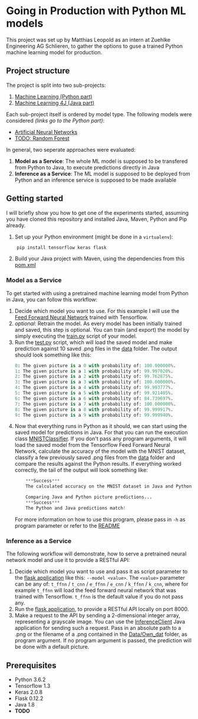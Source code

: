# Going in Production with Python ML models
This project was set up by Matthias Leopold as an intern at Zuehlke Engineering AG Schlieren, to gather the options to guse a trained Python machine learning model for production.

## Project structure
The project is split into two sub-projects: 
1. [Machine Learning (Python part)](https://github.com/Matleo/MLPython2Java/tree/develop/Maschine%20Learning)
2. [Machine Learning 4J (Java part)](https://github.com/Matleo/MLPython2Java/tree/develop/MaschineLearning4J)

Each sub-project itself is ordered by model type. The following models were considered *(links go to the Python part)*:
* [Artificial Neural Networks](https://github.com/Matleo/MLPython2Java/tree/develop/Maschine%20Learning/NeuralNetwork)
* [TODO: Random Forest]()

In general, two seperate approaches were evaluated:
1. **Model as a Service**: The whole ML model is supposed to be transfered from Python to Java, to execute predictions directly in Java
2. **Inference as a Service**: The ML model is supposed to be deployed from Python and an inference service is supposed to be made available

## Getting started
I will briefly show you how to get one of the experiments started, assuming you have cloned this repository and installed Java, Maven, Python and Pip already.
1. Set up your Python environment (might be done in a `virtualenv`): 
```bash
	pip install tensorflow keras flask
```
2. Build your Java project with Maven, using the dependencies from this [pom.xml](https://github.com/Matleo/MLPython2Java/blob/develop/MaschineLearning4J/pom.xml)

### Model as a Service
To get started with using a pretrained machine learning model from Python in Java, you can follow this workflow:
1. Decide which model you want to use. For this example I will use the [Feed Forward Neural Network](https://github.com/Matleo/MLPython2Java/tree/develop/Maschine%20Learning/NeuralNetwork/Tensorflow/MNISTClassifier/Feed%20Forward%20NN/SavedModel) trained with Tensorflow.
2. *optional*: Retrain the model. As every model has been initially trained and saved, this step is optional. You can train (and export) the model by simply executing the [train.py](https://github.com/Matleo/MLPython2Java/blob/develop/Maschine%20Learning/NeuralNetwork/Tensorflow/MNISTClassifier/Feed%20Forward%20NN/SavedModel/train.py) script of your model. 
3. Run the [test.py](https://github.com/Matleo/MLPython2Java/blob/develop/Maschine%20Learning/NeuralNetwork/Tensorflow/MNISTClassifier/Feed%20Forward%20NN/SavedModel/test.py) script, which will load the saved model and make prediction against 10 saved .png files in the [data](https://github.com/Matleo/MLPython2Java/tree/develop/Maschine%20Learning/Data/Own_dat) folder. The output should look something like this: 
	```python
	0: The given picture is a 0 with probability of: 100.000000%.
	1: The given picture is a 1 with probability of: 99.997020%.
	2: The given picture is a 2 with probability of: 99.762875%.
	3: The given picture is a 3 with probability of: 100.000000%.
	4: The given picture is a 4 with probability of: 99.993777%.
	5: The given picture is a 5 with probability of: 99.921405%.
	6: The given picture is a 6 with probability of: 84.739697%.
	7: The given picture is a 7 with probability of: 100.000000%.
	8: The given picture is a 8 with probability of: 99.999917%.
	9: The given picture is a 9 with probability of: 99.999940%.
	```
4. Now that everything runs in Python as it should, we can start using the saved model for predictions in Java. For that you can run the execution class [MNISTClassifier](https://github.com/Matleo/MLPython2Java/blob/develop/MaschineLearning4J/src/main/java/NeuralNetwork/Tensorflow/MNIST/MNISTClassifier.java). If you don't pass any program arguments, it will load the saved model from the Tensorflow Feed Forward Neural Network, calculate the accuracy of the model with the MNIST dataset, classify a few previously saved .png files from the [data](https://github.com/Matleo/MLPython2Java/tree/develop/Maschine%20Learning/Data/Own_dat) folder and compare the results against the Python results. If everything worked correctly, the tail of the output will look something like:
	```java
    	***Success***
		The calculated accuracy on the MNIST dataset in Java and Python match

		Comparing Java and Python picture predictions...
		***Success***
		The Python and Java predictions match!
    ```
	For more information on how to use this program, please pass in `-h` as program parameter or refer to the [README](https://github.com/Matleo/MLPython2Java/tree/develop/MaschineLearning4J/src/main/java/NeuralNetwork/Tensorflow) 

### Inference as a Service
The following workflow will demonstrate, how to serve a pretrained neural network model and use it to provide a RESTful API:
1. Decide which model you want to use and pass it as script parameter to the [flask application](https://github.com/Matleo/MLPython2Java/blob/develop/Maschine%20Learning/NeuralNetwork/Serving/Flask_Serving.py) like this: `--model <value>`. The `<value>` parameter can be any of: `t_ffnn` / `t_cnn` / `e_ffnn` / `e_cnn` / `k_ffnn` / `k_cnn`, where for example `t_ffnn` will load the feed forward neural network that was trained with Tensorflow. `t_ffnn` is the default value if you do not pass any.
2. Run the [flask application](https://github.com/Matleo/MLPython2Java/blob/develop/Maschine%20Learning/NeuralNetwork/Serving/Flask_Serving.py), to provide a RESTful API locally on port 8000. 
3. Make a request to the API by sending a 2-dimensional integer array, representing a grayscale image. You can use the [InferenceClient](https://github.com/Matleo/MLPython2Java/blob/develop/MaschineLearning4J/src/main/java/InferenceClient.java) Java application for sending such a request. Pass in an absolute path to a .png or the filename of a .png contained in the [Data/Own_dat](https://github.com/Matleo/MLPython2Java/tree/develop/Maschine%20Learning/Data/Own_dat) folder, as program argument. If no program argument is passed, the prediction will be done with a default picture.

## Prerequisites
* Python 3.6.2
* Tensorflow 1.3
* Keras 2.0.8
* Flask 0.12.2
* Java 1.8
* **TODO**